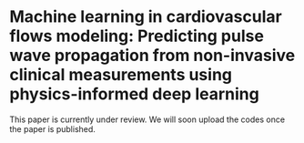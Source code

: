 # Machine learning in cardiovascular flows modeling: Predicting pulse wave propagation from non-invasive clinical measurements using physics-informed deep learning



This paper is currently under review. We will soon upload the codes once the paper is published.
